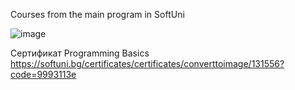 Courses from the main program in SoftUni

![image](https://user-images.githubusercontent.com/122736535/212719217-387dace8-ad5b-4112-bfb0-74fe7cb11870.png)

Сертификат Programming Basics
https://softuni.bg/certificates/certificates/converttoimage/131556?code=9993113e

